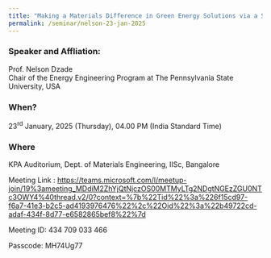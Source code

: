 ```yaml
---
title: "Making a Materials Difference in Green Energy Solutions via a Synergistic Computational‐Experimental Approach (23/01/25)"
permalink: /seminar/nelson-23-jan-2025
---
```

### Speaker and Affliation:
Prof. Nelson Dzade<br>
Chair of the Energy Engineering Program at The Pennsylvania State University, USA 

### When?
23<sup>rd</sup> January, 2025 (Thursday), 04.00 PM (India Standard Time)

### Where
KPA Auditorium, Dept. of Materials Engineering, IISc, Bangalore

Meeting Link : https://teams.microsoft.com/l/meetup-join/19%3ameeting_MDdiM2ZhYjQtNjczOS00MTMyLTg2NDgtNGEzZGU0NTc3OWY4%40thread.v2/0?context=%7b%22Tid%22%3a%226f15cd97-f6a7-41e3-b2c5-ad4193976476%22%2c%22Oid%22%3a%22b49722cd-adaf-434f-8d77-e6582865bef8%22%7d

Meeting ID: 434 709 033 466

Passcode: MH74Ug77
